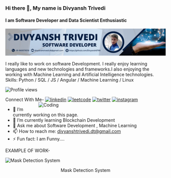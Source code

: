 ### Hi there 👋, My name is Divyansh Trivedi
#### I am Software Developer and Data Scientist Enthusiastic
![I am Software Developer and Data Scientist Enthusiastic](https://github.com/Divyansh6799/Divyansh6799/blob/main/banner.png)

I really like to work on software Development. I really enjoy learning languages and new technologies and frameworks.I also enjoying the working with Machine Learning and Artificial Intelligence technologies.  Skills: Python / SQL / JS / Angular / Machine Learning / Linux

![Profile views](https://gpvc.arturio.dev/Divyansh6799)

Connect With Me- 
[<img src='https://cdn.jsdelivr.net/npm/simple-icons@3.0.1/icons/linkedin.svg' alt='linkedin' height='25'>](https://www.linkedin.com/in/divyansh-trivedi-1551581bb/)         [<img src='https://cdn.jsdelivr.net/npm/simple-icons@3.0.1/icons/leetcode.svg' alt='leetcode' height='25'>](https://leetcode.com/D_Trivedi0607/)   [<img src='https://cdn.jsdelivr.net/npm/simple-icons@3.0.1/icons/twitter.svg' alt='twitter' height='25'>](https://twitter.com/Divyansh0607)   [<img src='https://cdn.jsdelivr.net/npm/simple-icons@3.0.1/icons/instagram.svg' alt='instagram' height='25'>](https://www.instagram.com/divyansh__1997/) <img align="right" alt="Coding" width="400" src="https://cdn.dribbble.com/users/1162077/screenshots/3848914/programmer.gif">

- 🔭 I’m currently working on this page.   
- 🌱 I’m currently learning Blockchain Development 
- 💬 Ask me about Software Development , Machine Learning 
- 📫 How to reach me: divyanshtrivedi.dt@gmail.com 
- ⚡ Fun fact: I am Funny....   

EXAMPLE OF WORK-

![Mask Detection System](https://github.com/Divyansh6799/Mask-detection-system/blob/master/demo/mask_detection_demo_.gif)<p align="center">Mask Detection System</p>

<!-- <img align="left" src="https://github-readme-stats.vercel.app/api/top-langs?username=Divyansh6799&show_icons=true&locale=en&layout=compact&theme=tokyonight" alt="Divyansh6799" /></p><p><img align="left" src="https://github-readme-streak-stats.herokuapp.com/?user=Divyansh6799&&theme=tokyonight" alt="Divyansh6799" /></p><p><img align="left" src="https://github-readme-stats.vercel.app/api?username=Divyansh6799&show_icons=true&locale=en&theme=tokyonight" alt="Divyansh6799" /></p> -->
